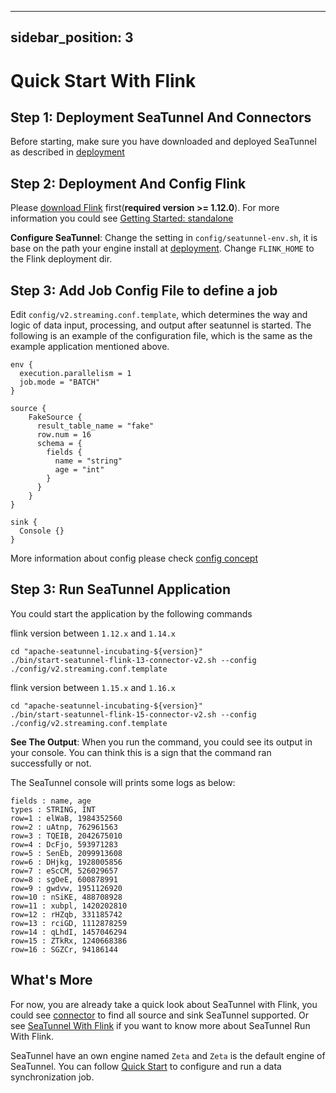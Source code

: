 ---

sidebar_position: 3
-------------------

# Quick Start With Flink

## Step 1: Deployment SeaTunnel And Connectors

Before starting, make sure you have downloaded and deployed SeaTunnel as described in [deployment](deployment.md)

## Step 2: Deployment And Config Flink

Please [download Flink](https://flink.apache.org/downloads.html) first(**required version >= 1.12.0**). For more information you could see [Getting Started: standalone](https://nightlies.apache.org/flink/flink-docs-release-1.14/docs/deployment/resource-providers/standalone/overview/)

**Configure SeaTunnel**: Change the setting in `config/seatunnel-env.sh`, it is base on the path your engine install at [deployment](deployment.md).
Change `FLINK_HOME` to the Flink deployment dir.

## Step 3: Add Job Config File to define a job

Edit `config/v2.streaming.conf.template`, which determines the way and logic of data input, processing, and output after seatunnel is started.
The following is an example of the configuration file, which is the same as the example application mentioned above.

```hocon
env {
  execution.parallelism = 1
  job.mode = "BATCH"
}

source {
    FakeSource {
      result_table_name = "fake"
      row.num = 16
      schema = {
        fields {
          name = "string"
          age = "int"
        }
      }
    }
}

sink {
  Console {}
}

```

More information about config please check [config concept](../../concept/config.md)

## Step 3: Run SeaTunnel Application

You could start the application by the following commands

flink version between `1.12.x` and `1.14.x`

```shell
cd "apache-seatunnel-incubating-${version}"
./bin/start-seatunnel-flink-13-connector-v2.sh --config ./config/v2.streaming.conf.template
```

flink version between `1.15.x` and `1.16.x`

```shell
cd "apache-seatunnel-incubating-${version}"
./bin/start-seatunnel-flink-15-connector-v2.sh --config ./config/v2.streaming.conf.template
```

**See The Output**: When you run the command, you could see its output in your console. You can think this
is a sign that the command ran successfully or not.

The SeaTunnel console will prints some logs as below:

```shell
fields : name, age
types : STRING, INT
row=1 : elWaB, 1984352560
row=2 : uAtnp, 762961563
row=3 : TQEIB, 2042675010
row=4 : DcFjo, 593971283
row=5 : SenEb, 2099913608
row=6 : DHjkg, 1928005856
row=7 : eScCM, 526029657
row=8 : sgOeE, 600878991
row=9 : gwdvw, 1951126920
row=10 : nSiKE, 488708928
row=11 : xubpl, 1420202810
row=12 : rHZqb, 331185742
row=13 : rciGD, 1112878259
row=14 : qLhdI, 1457046294
row=15 : ZTkRx, 1240668386
row=16 : SGZCr, 94186144
```

## What's More

For now, you are already take a quick look about SeaTunnel with Flink, you could see [connector](/docs/category/connector-v2) to find all
source and sink SeaTunnel supported. Or see [SeaTunnel With Flink](../../other-engine/flink.md) if you want to know more about SeaTunnel Run With Flink.

SeaTunnel have an own engine named `Zeta` and `Zeta` is the default engine of SeaTunnel. You can follow [Quick Start](quick-start-seatunnel-engine.md) to configure and run a data synchronization job.
